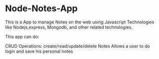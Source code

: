 # Node-Notes-App

This is a App to manage Notes on the web using Javascript Technologies like Nodejs,express, Mongodb, and other related technologies.

This app can do:

CRUD Operations: create/read/update/delete Notes
Allows a user to do login and save his personal notes
